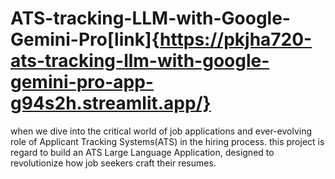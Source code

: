 # ATS-tracking-LLM-with-Google-Gemini-Pro[link]{https://pkjha720-ats-tracking-llm-with-google-gemini-pro-app-g94s2h.streamlit.app/}
when we dive into the critical world of job applications and ever-evolving role of Applicant Tracking Systems(ATS) in the hiring process. this project is regard to build an ATS Large Language Application, designed to revolutionize how job seekers craft their resumes.
